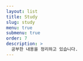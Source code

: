 ```yaml
---
layout: list
title: Study
slug: study
menu: true
submenu: true
order: 7
description: >
  공부한 내용을 정리하고 있습니다.
---
```

